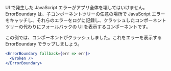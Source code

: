 UI で発生した JavaScript エラーがアプリ全体を壊してはいけません。ErrorBoundary は、子コンポーネントツリーの任意の場所で JavaScript エラーをキャッチし、それらのエラーをログに記録し、クラッシュしたコンポーネントツリーの代わりにフォールバックの UI を表示するコンポーネントです。

この例では、コンポーネントがクラッシュしました。これをエラーを表示する ErrorBoundary でラップしましょう。

```jsx
<ErrorBoundary fallback={err => err}>
  <Broken />
</ErrorBoundary>
```
